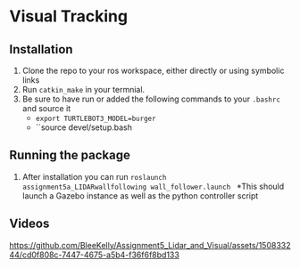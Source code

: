 # Visual Tracking
## Installation
1. Clone the repo to your ros workspace, either directly or using symbolic links
2. Run ``catkin_make`` in your termnial.
3. Be sure to have run or added the following commands to your ``.bashrc`` and source it
   * ``export TURTLEBOT3_MODEL=burger``
   *  ``source devel/setup.bash
## Running the package
1. After installation you can run ``roslaunch assignment5a_LIDARwallfollowing wall_follower.launch ``
   *This should launch a Gazebo instance as well as the python controller script
## Videos


https://github.com/BleeKelly/Assignment5_Lidar_and_Visual/assets/150833244/cd0f808c-7447-4675-a5b4-f36f6f8bd133



